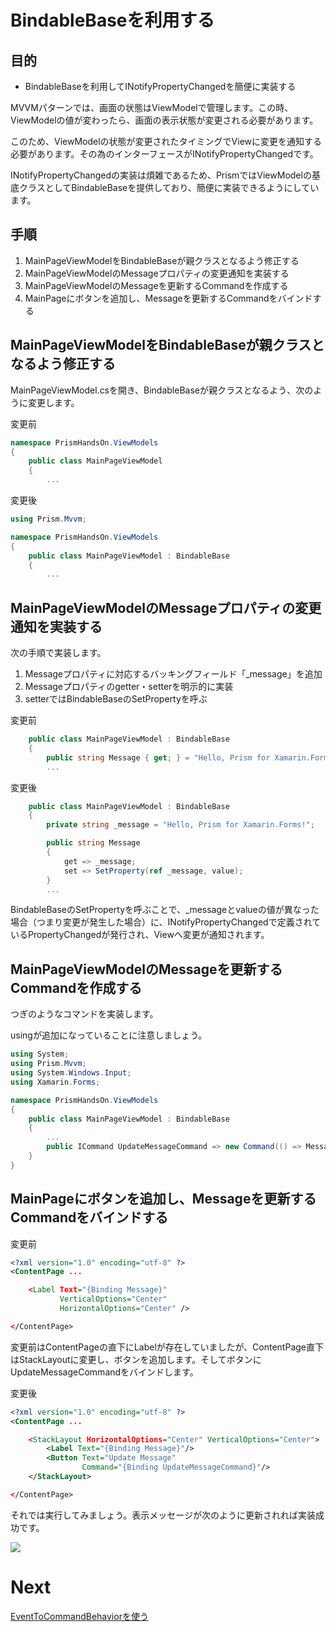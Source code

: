 # BindableBaseを利用する

## 目的  

* BindableBaseを利用してINotifyPropertyChangedを簡便に実装する

MVVMパターンでは、画面の状態はViewModelで管理します。この時、ViewModelの値が変わったら、画面の表示状態が変更される必要があります。

このため、ViewModelの状態が変更されたタイミングでViewに変更を通知する必要があります。その為のインターフェースがINotifyPropertyChangedです。

INotifyPropertyChangedの実装は煩雑であるため、PrismではViewModelの基底クラスとしてBindableBaseを提供しており、簡便に実装できるようにしています。

## 手順  

1. MainPageViewModelをBindableBaseが親クラスとなるよう修正する  
2. MainPageViewModelのMessageプロパティの変更通知を実装する  
3. MainPageViewModelのMessageを更新するCommandを作成する  
4. MainPageにボタンを追加し、Messageを更新するCommandをバインドする

## MainPageViewModelをBindableBaseが親クラスとなるよう修正する  

MainPageViewModel.csを開き、BindableBaseが親クラスとなるよう、次のように変更します。

変更前

```cs
namespace PrismHandsOn.ViewModels
{
    public class MainPageViewModel
    {
        ...
```

変更後

```cs
using Prism.Mvvm;

namespace PrismHandsOn.ViewModels
{
    public class MainPageViewModel : BindableBase
    {
        ...
```

## MainPageViewModelのMessageプロパティの変更通知を実装する  

次の手順で実装します。

1. Messageプロパティに対応するバッキングフィールド「_message」を追加
2. Messageプロパティのgetter・setterを明示的に実装  
2. setterではBindableBaseのSetPropertyを呼ぶ

変更前
```cs
    public class MainPageViewModel : BindableBase
    {
        public string Message { get; } = "Hello, Prism for Xamarin.Forms!";
        ...
```

変更後
```cs
    public class MainPageViewModel : BindableBase
    {
        private string _message = "Hello, Prism for Xamarin.Forms!";

        public string Message
        {
            get => _message;
            set => SetProperty(ref _message, value);
        }
        ...
```

BindableBaseのSetPropertyを呼ぶことで、_messageとvalueの値が異なった場合（つまり変更が発生した場合）に、INotifyPropertyChangedで定義されているPropertyChangedが発行され、Viewへ変更が通知されます。

## MainPageViewModelのMessageを更新するCommandを作成する  

つぎのようなコマンドを実装します。

usingが追加になっていることに注意しましょう。

```cs
using System;
using Prism.Mvvm;
using System.Windows.Input;
using Xamarin.Forms;

namespace PrismHandsOn.ViewModels
{
    public class MainPageViewModel : BindableBase
    {
        ...
        public ICommand UpdateMessageCommand => new Command(() => Message = $"Updated on {DateTime.Now}");
    }
}
```

## MainPageにボタンを追加し、Messageを更新するCommandをバインドする

変更前
```xml
<?xml version="1.0" encoding="utf-8" ?>
<ContentPage ...

	<Label Text="{Binding Message}" 
           VerticalOptions="Center" 
           HorizontalOptions="Center" />

</ContentPage>

```

変更前はContentPageの直下にLabelが存在していましたが、ContentPage直下はStackLayoutに変更し、ボタンを追加します。そしてボタンにUpdateMessageCommandをバインドします。

変更後
```xml
<?xml version="1.0" encoding="utf-8" ?>
<ContentPage ...

    <StackLayout HorizontalOptions="Center" VerticalOptions="Center">
        <Label Text="{Binding Message}"/>
        <Button Text="Update Message"
                Command="{Binding UpdateMessageCommand}"/>
    </StackLayout>

</ContentPage>
```
それでは実行してみましょう。表示メッセージが次のように更新されれば実装成功です。

![](assets/04-01.gif)

# Next

[EventToCommandBehaviorを使う](05-EventToCommandBehaviorを使う.md)
